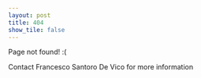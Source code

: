 ```yaml
---
layout: post
title: 404
show_tile: false
---
```


Page not found! :(

Contact Francesco Santoro De Vico for more information 